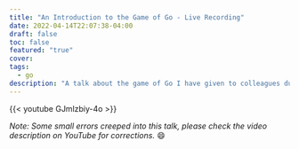 ```yaml
---
title: "An Introduction to the Game of Go - Live Recording"
date: 2022-04-14T22:07:38-04:00
draft: false
toc: false
featured: "true"
cover:
tags:
  - go
description: "A talk about the game of Go I have given to colleagues during a 'Lunch & Learn' on April 14 2022."
---
```


{{< youtube GJmlzbiy-4o >}}

_Note: Some small errors creeped into this talk, please check the video
description on YouTube for corrections._ :smile:
